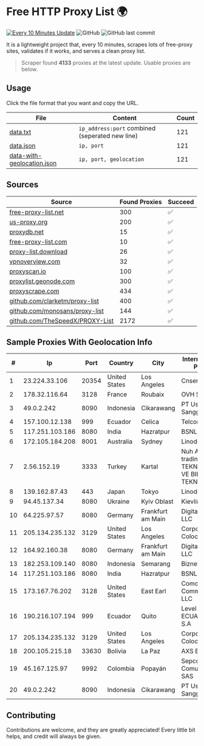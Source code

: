 
# Free HTTP Proxy List 🌍

[![Every 10 Minutes Update](https://github.com/mertguvencli/http-proxy-list/actions/workflows/main.yml/badge.svg?branch=main)](https://github.com/mertguvencli/http-proxy-list/actions/workflows/main.yml)
![GitHub](https://img.shields.io/github/license/mertguvencli/http-proxy-list)
![GitHub last commit](https://img.shields.io/github/last-commit/mertguvencli/http-proxy-list)

It is a lightweight project that, every 10 minutes, scrapes lots of free-proxy sites, validates if it works, and serves a clean proxy list.


> Scraper found **4133** proxies at the latest update. Usable proxies are below.

## Usage

Click the file format that you want and copy the URL.


|File|Content|Count|
|----|-------|-----|
|[data.txt](https://raw.githubusercontent.com/mertguvencli/http-proxy-list/main/proxy-list/data.txt)|`ip_address:port` combined (seperated new line)|121|
|[data.json](https://raw.githubusercontent.com/mertguvencli/http-proxy-list/main/proxy-list/data.json)|`ip, port`|121|
|[data-with-geolocation.json](https://raw.githubusercontent.com/mertguvencli/http-proxy-list/main/proxy-list/data-with-geolocation.json)|`ip, port, geolocation`|121|

## Sources

|Source|Found Proxies|Succeed|
|------|-------------|-------|
|[free-proxy-list.net](https://free-proxy-list.net)|300|✅|
|[us-proxy.org](https://www.us-proxy.org)|200|✅|
|[proxydb.net](http://proxydb.net)|15|✅|
|[free-proxy-list.com](https://free-proxy-list.com/?page=&port=&type%5B%5D=http&type%5B%5D=https&up_time=0&search=Search)|10|✅|
|[proxy-list.download](https://www.proxy-list.download/HTTP)|26|✅|
|[vpnoverview.com](https://vpnoverview.com/privacy/anonymous-browsing/free-proxy-servers)|32|✅|
|[proxyscan.io](https://www.proxyscan.io)|100|✅|
|[proxylist.geonode.com](https://proxylist.geonode.com/api/proxy-list?limit=300&page=1&sort_by=lastChecked&sort_type=desc&protocols=http,https)|300|✅|
|[proxyscrape.com](https://api.proxyscrape.com/v2/?request=displayproxies&protocol=http&timeout=10000&country=all&ssl=all&anonymity=all)|434|✅|
|[github.com/clarketm/proxy-list](https://raw.githubusercontent.com/clarketm/proxy-list/master/proxy-list-raw.txt)|400|✅|
|[github.com/monosans/proxy-list](https://raw.githubusercontent.com/monosans/proxy-list/main/proxies/http.txt)|144|✅|
|[github.com/TheSpeedX/PROXY-List](https://raw.githubusercontent.com/TheSpeedX/PROXY-List/master/http.txt)|2172|✅|


## Sample Proxies With Geolocation Info

|#|Ip|Port|Country|City|Internet Service Provider|
|-|--|----|-------|----|-------------------------|
|1|23.224.33.106|20354|United States|Los Angeles|Cnservers LLC|
|2|178.32.116.64|3128|France|Roubaix|OVH SAS|
|3|49.0.2.242|8090|Indonesia|Cikarawang|PT Usaha Adi Sanggoro|
|4|157.100.12.138|999|Ecuador|Celica|Telconet S.A|
|5|117.251.103.186|8080|India|Hazratpur|BSNL Internet|
|6|172.105.184.208|8001|Australia|Sydney|Linode, LLC|
|7|2.56.152.19|3333|Turkey|Kartal|Nuh Ahmet Firat trading as TEKNET YAZLIM VE BILGISAYAR TEKNOLOJILERI|
|8|139.162.87.43|443|Japan|Tokyo|Linode, LLC|
|9|94.45.137.34|8080|Ukraine|Kyiv Oblast|Kievline LLC|
|10|64.225.97.57|8080|Germany|Frankfurt am Main|DigitalOcean, LLC|
|11|205.134.235.132|3129|United States|Los Angeles|Corporate Colocation Inc|
|12|164.92.160.38|8080|Germany|Frankfurt am Main|DigitalOcean, LLC|
|13|182.253.109.140|8080|Indonesia|Semarang|Biznet Metronet|
|14|117.251.103.186|8080|India|Hazratpur|BSNL Internet|
|15|173.167.76.202|3128|United States|East Earl|Comcast Cable Communications, LLC|
|16|190.216.107.194|999|Ecuador|Quito|Level 3 ECUADOR LVLT S.A|
|17|205.134.235.132|3129|United States|Los Angeles|Corporate Colocation Inc|
|18|200.105.215.18|33630|Bolivia|La Paz|AXS Bolivia S. A.|
|19|45.167.125.97|9992|Colombia|Popayán|Sepcom Comunicaciones SAS|
|20|49.0.2.242|8090|Indonesia|Cikarawang|PT Usaha Adi Sanggoro|



## Contributing

Contributions are welcome, and they are greatly appreciated! Every
little bit helps, and credit will always be given.

